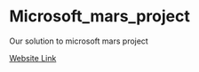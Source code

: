 # Microsoft_mars_project
Our solution to microsoft mars project


[Website Link](https://bellaciao.azurewebsites.net/)
